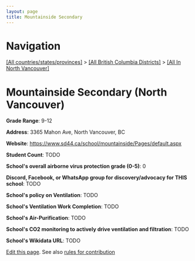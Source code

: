 ```yaml
---
layout: page
title: Mountainside Secondary
---
```

# Navigation

[[All countries/states/provinces]](../../..) > [[All British Columbia Districts]](../..) > [[All In North Vancouver]](..)

# Mountainside Secondary (North Vancouver)

**Grade Range**: 9-12

**Address**: 3365 Mahon Ave, North Vancouver, BC

**Website**: <https://www.sd44.ca/school/mountainside/Pages/default.aspx>

**Student Count**: TODO

**School's overall airborne virus protection grade (0-5)**: 0

**Discord, Facebook, or WhatsApp group for discovery/advocacy for THIS school**: TODO

**School's policy on Ventilation**: TODO

**School's Ventilation Work Completion**: TODO

**School's Air-Purification**: TODO

**School's CO2 monitoring to actively drive ventilation and filtration**: TODO

**School's Wikidata URL**: TODO


[Edit this page](https://github.com/ventilate-schools/BC/edit/main/./North_Vancouver/Mountainside_Secondary.md). See also [rules for contribution](../../../contribution-rules/)
